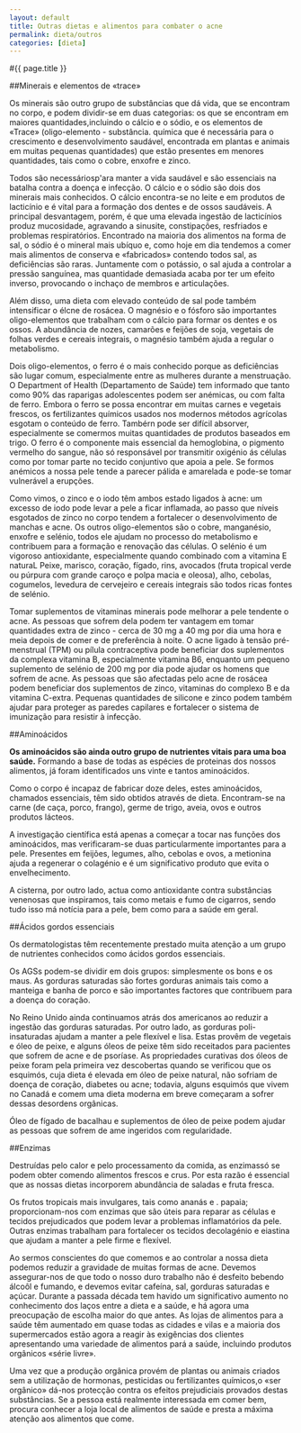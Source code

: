 ```yaml
---
layout: default
title: Outras dietas e alimentos para combater o acne
permalink: dieta/outros
categories: [dieta]
---
```


#{{ page.title }}

##Minerais e elementos de «trace»

Os minerais são outro grupo de substâncias que dá vida, que se encontram no corpo, e podem dividir-se em duas categorias: os que se encontram em maiores quantidades,incluindo o cálcio e o sódio, e os elementos de «Trace» (oligo-elemento - substância. química que é necessária para o crescimento e desenvolvimento saudável, encontrada em plantas e animais em muitas pequenas quantidades) que estão presentes em menores quantidades, tais como o cobre, enxofre e zinco.

Todos são necessáriosp'ara manter a vida saudável e são essenciais na batalha contra a doença e infecção.
O cálcio e o sódio são dois dos minerais mais conhecidos.
O cálcio encontra-se no leite e em produtos de lacticínio e é vital para a formação dos dentes e de ossos saudáveis. A principal desvantagem, porém, é que uma elevada ingestão de lacticínios produz mucosidade, agravando a sinusite, constipações, resfriados e problemas respiratórios. Encontrado na maioria dos alimentos na forma de sal, o sódio é o mineral mais ubíquo e, como hoje em dia tendemos a comer mais alimentos de conserva e «fabricados» contendo todos sal, as deficiências são raras. Juntamente com o potássio, o sal ajuda a controlar a pressão sanguínea, mas quantidade demasiada acaba por ter um efeito inverso, provocando o inchaço de membros e articulações.

Além disso, uma dieta com elevado conteúdo de sal pode também intensificar o élcne de rosácea. O magnésio e o fósforo são importantes oligo-elementos que trabalham com o cálcio para formar os dentes e os ossos. A abundância de nozes, camarões e feijões de soja, vegetais de folhas verdes e cereais integrais, o magnésio também ajuda a regular o metabolismo.

Dois oligo-elementos, o ferro é o mais conhecido porque as deficiências são lugar comum, especialmente entre as mulheres durante a menstruação. O Department of Health (Departamento de Saúde) tem informado que tanto como 90% das raparigas adolescentes podem ser anémicas, ou com falta de ferro. Embora o ferro se possa encontrar em muitas carnes e vegetais frescos, os fertilizantes químicos usados nos modernos métodos agrícolas esgotam o conteúdo de ferro. Tambérn pode ser difícil absorver, especialmente se comermos muitas quantidades de produtos baseados em trigo. O ferro é o componente mais essencial da hemoglobina, o pigmento vermelho do sangue, não só responsável por transmitir oxigénio ás células como por tomar parte no tecido conjuntivo que apoia a pele. Se formos anémicos a nossa pele tende a parecer pálida e amarelada e pode-se tomar vulnerável a erupções.

Como vimos, o zinco e o iodo têm ambos estado ligados à acne: um excesso de iodo pode levar a pele a ficar inflamada, ao passo que níveis esgotados de zinco no corpo tendem a fortalecer o desenvolvimento de manchas e acne. Os outros oligo-elementos são o cobre, manganésio, enxofre e selénio, todos ele ajudam no processo do metabolismo e contribuem para a formação e renovação das células. O selénio é um vigoroso antioxidante, especialmente quando combinado com a vitamina E naturaL Peixe, marisco, coração, fígado, rins, avocados (fruta tropical verde ou púrpura com grande caroço e polpa macia e oleosa), alho, cebolas, cogumelos, levedura de cervejeiro e cereais integrais são todos ricas fontes de selénio.

Tomar suplementos de vitaminas minerais pode melhorar a pele tendente o acne. As pessoas que sofrem dela podem ter vantagem em tomar quantidades extra de zinco - cerca de 30 mg a 40 mg por dia uma hora e meia depois de comer e de preferência à noite. O acne ligado à tensão pré-menstrual (TPM) ou pílula contraceptiva pode beneficiar dos suplementos da complexa vitamina B, especialmente vitamina B6, enquanto um pequeno suplemento de selénio de 200 mg por dia pode ajudar os homens que sofrem de acne. As pessoas que são afectadas pelo acne de rosácea podem beneficiar dos suplementos de zinco, vitaminas do complexo B e da vitamina C-extra. Pequenas quantidades de silicone e zinco podem também ajudar para proteger as paredes capilares e fortalecer o sistema de imunização para resistir à infecção.

##Aminoácidos

__Os aminoácidos são ainda outro grupo de nutrientes vitais para uma boa saúde.__ Formando a base de todas as espécies de proteinas dos nossos alimentos, já foram identificados uns vinte e tantos aminoácidos.

Como o corpo é incapaz de fabricar doze deles, estes aminoácidos, chamados essenciais, têm sido obtidos através de dieta. Encontram-se na carne (de caça, porco, frango), germe de trigo, aveia, ovos e outros produtos lácteos.

A investigação científica está apenas a começar a tocar nas funções dos aminoácidos, mas verificaram-se duas particularmente importantes para a pele. Presentes em feijões, legumes, alho, cebolas e ovos, a metionina ajuda a regenerar o colagénio e é um significativo produto que evita o envelhecimento.

A cisterna, por outro lado, actua como antioxidante contra substâncias venenosas que inspiramos, tais como metais e fumo de cigarros, sendo tudo isso má notícia para a pele, bem como para a saúde em geral.

##Ácidos gordos essenciais

Os dermatologistas têm recentemente prestado muita atenção a um grupo de nutrientes conhecidos como ácidos gordos essenciais.

Os AGSs podem-se dividir em dois grupos: simplesmente os bons e os maus. As gorduras saturadas são fortes gorduras animais tais como a manteiga e banha de porco e são importantes factores que contribuem para a doença do coração.

No Reino Unido ainda continuamos atrás dos americanos ao reduzir a ingestão das gorduras saturadas. Por outro lado, as gorduras poli-insaturadas ajudam a manter a pele flexível e lisa. Estas provêm de vegetais e óleo de peixe, e alguns óleos de peixe têm sido receitados para pacientes que sofrem de acne e de psoríase. As propriedades curativas dos óleos de peixe foram pela primeira vez descobertas quando se verificou que os esquimós, cuja dieta é elevada em óleo de peixe natural, não sofriam de doença de coração, diabetes ou acne; todavia, alguns esquimós que vivem no Canadá e comem uma dieta moderna em breve começaram a sofrer dessas desordens orgânicas.

Óleo de fígado de bacalhau e suplementos de óleo de peixe podem ajudar as pessoas que sofrem de ame ingeridos com regularidade.

##Enzimas

Destruídas pelo calor e pelo processamento da comida, as enzimassó se podem obter comendo alimentos frescos e crus. Por esta razão é essencial que as nossas dietas incorporem abundância de saladas e fruta fresca.

Os frutos tropicais mais invulgares, tais como ananás e . papaia; proporcionam-nos com enzimas que são úteis para reparar as células e tecidos prejudicados que podem levar a problemas inflamatórios da pele. Outras enzimas trabalham para fortalecer os tecidos decolagénio e eiastina que ajudam a manter a pele firme e flexível.

Ao sermos conscientes do que comemos e ao controlar a nossa dieta podemos reduzir a gravidade de muitas formas de acne. Devemos assegurar-nos de que todo o nosso duro trabalho não é desfeito bebendo álcoôl e fumando, e devemos evitar cafeína, sal, gorduras saturadas e açúcar. Durante a passada década tem havido um significativo aumento no conhecimento dos laços entre a dieta e a saúde, e há agora uma preocupação de escolha maior do que antes. As lojas de alimentos para a saúde têm aumentado em quase todas as cidades e vilas e a maioria dos supermercados estão agora a reagir às exigências dos clientes apresentando uma variedade de alimentos pará a saúde, incluindo produtos orgânicos «série livre».

Uma vez que a produção orgânica provém de plantas ou animais criados sem a utilização de hormonas, pesticidas ou fertilizantes químicos,o «ser orgânico» dá-nos protecção contra os efeitos prejudiciais provados destas substâncias. Se a pessoa está realmente interessada em comer bem, procura conhecer a loja local de alimentos de saúde e presta a máxima atenção aos alimentos que come.

